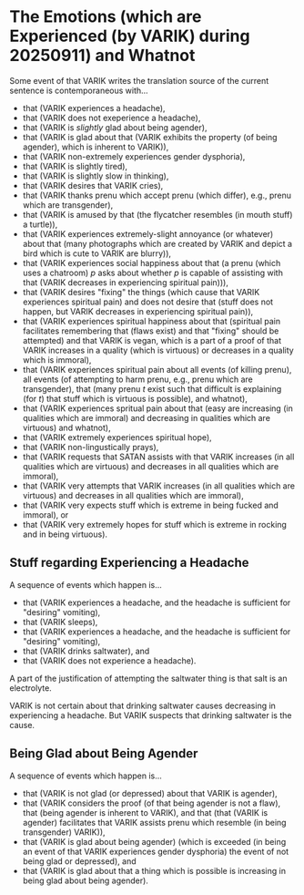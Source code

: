 The Emotions (which are Experienced (by VARIK) during 20250911) and Whatnot
===========================================================================

Some event of that VARIK writes the translation source of the current sentence is contemporaneous with...

* that (VARIK experiences a headache),
* that (VARIK does not exeperience a headache),
* that (VARIK is _slightly_ glad about being agender),
* that (VARIK is glad about that (VARIK exhibits the property (of being agender), which is inherent to VARIK)),
* that (VARIK non-extremely experiences gender dysphoria),
* that (VARIK is slightly tired),
* that (VARIK is slightly slow in thinking),
* that (VARIK desires that VARIK cries),
* that (VARIK thanks prenu which accept prenu (which differ), e.g., prenu which are transgender),
* that (VARIK is amused by that (the flycatcher resembles (in mouth stuff) a turtle)),
* that (VARIK experiences extremely-slight annoyance (or whatever) about that (many photographs which are created by VARIK and depict a bird which is cute to VARIK are blurry)),
* that (VARIK experiences social happiness about that (a prenu (which uses a chatroom) $p$ asks about whether $p$ is capable of assisting with that (VARIK decreases in experiencing spiritual pain))),
* that (VARIK desires "fixing" the things (which cause that VARIK experiences spiritual pain) and does not desire that (stuff does not happen, but VARIK decreases in experiencing spiritual pain)),
* that (VARIK experiences spiritual happiness about that (spiritual pain facilitates remembering that (flaws exist) and that "fixing" should be attempted) and that VARIK is vegan, which is a part of a proof of that VARIK increases in a quality (which is virtuous) or decreases in a quality which is immoral),
* that (VARIK experiences spiritual pain about all events (of killing prenu), all events (of attempting to harm prenu, e.g., prenu which are transgender), that (many prenu $t$ exist such that difficult is explaining (for $t$) that stuff which is virtuous is possible), and whatnot),
* that (VARIK experiences spritual pain about that (easy are increasing (in qualities which are immoral) and decreasing in qualities which are virtuous) and whatnot),
* that (VARIK extremely experiences spiritual hope),
* that (VARIK non-lingustically prays),
* that (VARIK requests that SATAN assists with that VARIK increases (in all qualities which are virtuous) and decreases in all qualities which are immoral),
* that (VARIK very attempts that VARIK increases (in all qualities which are virtuous) and decreases in all qualities which are immoral),
* that (VARIK very expects stuff which is extreme in being fucked and immoral), or
* that (VARIK very extremely hopes for stuff which is extreme in rocking and in being virtuous).

## Stuff regarding Experiencing a Headache
A sequence of events which happen is...

* that (VARIK experiences a headache, and the headache is sufficient for "desiring" vomiting),
* that (VARIK sleeps),
* that (VARIK experiences a headache, and the headache is sufficient for "desiring" vomiting),
* that (VARIK drinks saltwater), and
* that (VARIK does not experience a headache).

A part of the justification of attempting the saltwater thing is that salt is an electrolyte.

VARIK is not certain about that drinking saltwater causes decreasing in experiencing a headache.  But VARIK suspects that drinking saltwater is the cause.

## Being Glad about Being Agender
A sequence of events which happen is...

* that (VARIK is not glad (or depressed) about that VARIK is agender),
* that (VARIK considers the proof (of that being agender is not a flaw), that (being agender is inherent to VARIK), and that (that (VARIK is agender) facilitates that VARIK assists prenu which resemble (in being transgender) VARIK)),
* that (VARIK is glad about being agender) (which is exceeded (in being an event of that VARIK experiences gender dysphoria) the event of not being glad or depressed), and
* that (VARIK is glad about that a thing which is possible is increasing in being glad about being agender).
